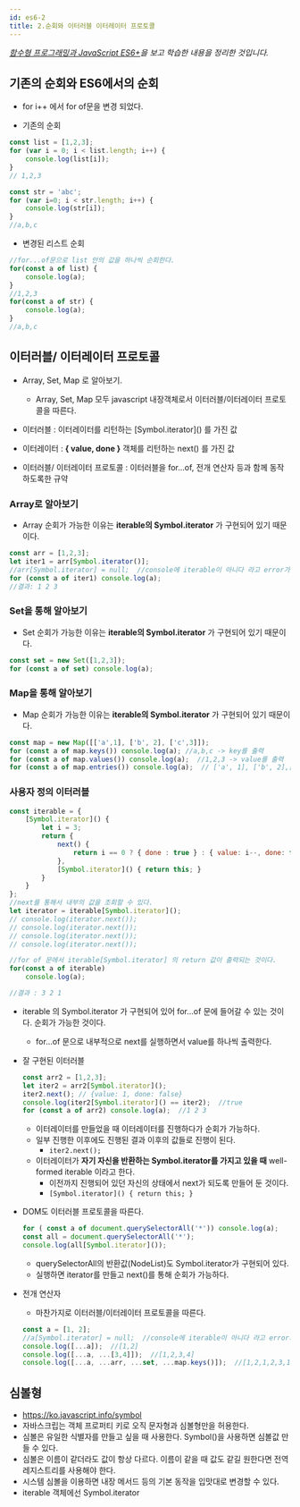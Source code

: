 ```yaml
---
id: es6-2
title: 2.순회와 이터러블 이터레이터 프로토콜
---
```

_[함수형 프로그래밍과 JavaScript ES6+](https://www.inflearn.com/course/functional-es6/dashboard)을 보고 학습한 내용을 정리한 것입니다._

## 기존의 순회와 ES6에서의 순회
- for i++ 에서 for of문을 변경 되었다.

- 기존의 순회
```js
const list = [1,2,3];
for (var i = 0; i < list.length; i++) {
    console.log(list[i]);
}
// 1,2,3

const str = 'abc';
for (var i=0; i < str.length; i++) {
    console.log(str[i]);
}
//a,b,c
```

- 변경된 리스트 순회
```js
//for...of문으로 list 안의 값을 하나씩 순회한다.
for(const a of list) {
    console.log(a);
}
//1,2,3
for(const a of str) {
    console.log(a);
}
//a,b,c
```

## 이터러블/ 이터레이터 프로토콜
- Array, Set, Map 로 알아보기.
    - Array, Set, Map 모두 javascript 내장객체로서 이터러블/이터레이터 프로토콜을 따른다.

- 이터러블 : 이터레이터를 리턴하는 \[Symbol.iterator]() 를 가진 값
- 이터레이터 : **{ value, done }** 객체를 리턴하는 next() 를 가진 값
- 이터러블/ 이터레이터 프로토콜 : 이터러블을 for...of, 전개 연산자 등과 함께 동작하도록한 규약

### Array로 알아보기
- Array 순회가 가능한 이유는 **iterable의 Symbol.iterator** 가 구현되어 있기 때문이다.
```js
const arr = [1,2,3];
let iter1 = arr[Symbol.iterator()];
//arr[Symbol.iterator] = null;  //console에 iterable이 아니다 라고 error가 난다.
for (const a of iter1) console.log(a);
//결과: 1 2 3
```

### Set을 통해 알아보기
- Set 순회가 가능한 이유는 **iterable의 Symbol.iterator** 가 구현되어 있기 때문이다.
```js
const set = new Set([1,2,3]);
for (const a of set) console.log(a);
```

### Map을 통해 알아보기
- Map 순회가 가능한 이유는 **iterable의 Symbol.iterator** 가 구현되어 있기 때문이다.
```js
const map = new Map([['a',1], ['b', 2], ['c',3]]);
for (const a of map.keys()) console.log(a); //a,b,c -> key를 출력
for (const a of map.values()) console.log(a);  //1,2,3 -> value를 출력
for (const a of map.entries()) console.log(a);  // ['a', 1], ['b', 2],['c', 3]
```

### 사용자 정의 이터러블
```js
const iterable = {
    [Symbol.iterator]() {
        let i = 3;
        return {
            next() {
                return i == 0 ? { done : true } : { value: i--, done: false }; 
            },
            [Symbol.iterator]() { return this; }
        }
    }
};
//next를 통해서 내부의 값을 조회할 수 있다.
let iterator = iterable[Symbol.iterator]();
// console.log(iterator.next());
// console.log(iterator.next());
// console.log(iterator.next());
// console.log(iterator.next());

//for of 문에서 iterable[Symbol.iterator] 의 return 값이 출력되는 것이다.
for(const a of iterable)
    console.log(a);

//결과 : 3 2 1
```
- iterable 의 Symbol.iterator 가 구현되어 있어 for...of 문에 들어갈 수 있는 것이다. 순회가 가능한 것이다.
    - for...of 문으로 내부적으로 next를 실행하면서 value를 하나씩 출력한다.

- 잘 구현된 이터러블
    ```js
    const arr2 = [1,2,3];
    let iter2 = arr2[Symbol.iterator]();
    iter2.next(); // {value: 1, done: false}
    console.log(iter2[Symbol.iterator]() == iter2);  //true
    for (const a of arr2) console.log(a);  //1 2 3
    ```
    - 이터레이터를 만들었을 때 이터레이터를 진행하다가 순회가 가능하다.
    - 일부 진행한 이후에도 진행된 결과 이후의 값들로 진행이 된다.
        - `iter2.next();`
    - 이터레이터가 **자기 자신을 반환하는 Symbol.iterator를 가지고 있을 때** well-formed iterable 이라고 한다.
        - 이전까지 진행되어 있던 자신의 상태에서 next가 되도록 만들어 둔 것이다.
        - `[Symbol.iterator]() { return this; }`

- DOM도 이터러블 프로토콜을 따른다.
    ```js
    for ( const a of document.querySelectorAll('*')) console.log(a);
    const all = document.querySelectorAll('*');
    console.log(all[Symbol.iterator]());
    ```
    - querySelectorAll의 반환값(NodeList)도 Symbol.iterator가 구현되어 있다. 
    - 실행하면 iterator를 만들고 next()를 통해 순회가 가능하다.

- 전개 연산자
    - 마찬가지로 이터러블/이터레이터 프로토콜을 따른다.
    ```js
    const a = [1, 2];
    //a[Symbol.iterator] = null;  //console에 iterable이 아니다 라고 error가 난다.
    console.log([...a]);  //[1,2]
    console.log([...a, ...[3,4]]);  //[1,2,3,4]
    console.log([...a, ...arr, ...set, ...map.keys()]);  //[1,2,1,2,3,1,2,3,"a","b","c"]
    ```

## 심볼형
- https://ko.javascript.info/symbol
- 자바스크립는 객체 프로퍼티 키로 오직 문자형과 심볼형만을 허용한다.
- 심볼은 유일한 식별자를 만들고 싶을 때 사용한다. Symbol()을 사용하면 심볼값 만들 수 있다.
- 심볼은 이름이 같더라도 값이 항상 다르다. 이름이 같을 때 값도 같길 원한다면 전역 레지스트리를 사용해야 한다.
- 시스템 심볼을 이용하면 내장 메서드 등의 기본 동작을 입맛대로 변경할 수 있다.
- iterable 객체에선 Symbol.iterator
